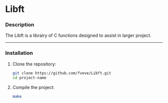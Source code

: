 # **Libft**

### **Description**  
The Libft is a librairy of C functions designed to assist in larger project.

---

### **Installation**  
1. Clone the repository:  
   ```bash
   git clone https://github.com/fveve/Libft.git
   cd project-name
2. Compile the project:
     ```bash
     make
